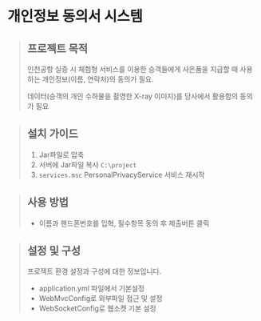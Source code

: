 # 개인정보 동의서 시스템

> ## 프로젝트 목적
> 인천공항 실증 시 체험형 서비스를 이용한 승객들에게 사은품을 지급할 때 사용하는 개인정보(이름, 연락처)의 동의가 필요.
> 
> 데이터(승객의 개인 수하물을 촬영한 X-ray 이미지)를 당사에서 활용함의 동의가 필요 


> ## 설치 가이드
> 1. Jar파일로 압축
> 2. 서버에 Jar파일 복사 ```C:\project```
> 3. ```services.msc``` PersonalPrivacyService 서비스 재시작

> ## 사용 방법
> + 이름과 핸드폰번호를 입혁, 필수항목 동의 후 제출버튼 클릭

> ## 설정 및 구성
> 프로젝트 환경 설정과 구성에 대한 정보입니다.
> + application.yml 파일에서 기본설정
> + WebMvcConfig로 외부파일 접근 및 설정
> + WebSocketConfig로 웹소켓 기본 설정